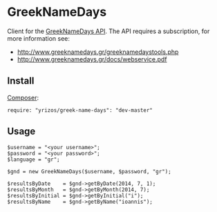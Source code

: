 GreekNameDays
=============

Client for the [GreekNameDays API](http://www.greeknamedays.gr/). The API requires a subscription, for more information see:

- http://www.greeknamedays.gr/greeknamedaystools.php
- http://www.greeknamedays.gr/docs/webservice.pdf

## Install

[Composer](https://getcomposer.org/):

    require: "yrizos/greek-name-days": "dev-master"

## Usage

    $username = "<your username>";
    $password = "<your password>";
    $language = "gr";

    $gnd = new GreekNameDays($username, $password, "gr");

    $resultsByDate    = $gnd->getByDate(2014, 7, 1);
    $resultsByMonth   = $gnd->getByMonth(2014, 7);
    $resultsByInitial = $gnd->getByInitial("i");
    $resultsByName    = $gnd->getByName("ioannis");





